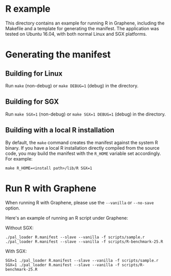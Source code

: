 # R example

This directory contains an example for running R in Graphene, including the
Makefile and a template for generating the manifest. The application was
tested on Ubuntu 16.04, with both normal Linux and SGX platforms.

# Generating the manifest

## Building for Linux

Run `make` (non-debug) or `make DEBUG=1` (debug) in the directory.

## Building for SGX

Run `make SGX=1` (non-debug) or `make SGX=1 DEBUG=1` (debug) in the directory.

## Building with a local R installation

By default, the `make` command creates the manifest against the system R binary.
If you have a local R installation directly compiled from the source code, you
may build the manifest with the `R_HOME` variable set accordingly. For example:

```
make R_HOME=<install path>/lib/R SGX=1
```

# Run R with Graphene

When running R with Graphene, please use the `--vanilla` or `--no-save` option.

Here's an example of running an R script under Graphene:

Without SGX:
```
./pal_loader R.manifest --slave --vanilla -f scripts/sample.r
./pal_loader R.manifest --slave --vanilla -f scripts/R-benchmark-25.R
```

With SGX:
```
SGX=1 ./pal_loader R.manifest --slave --vanilla -f scripts/sample.r
SGX=1 ./pal_loader R.manifest --slave --vanilla -f scripts/R-benchmark-25.R
```
